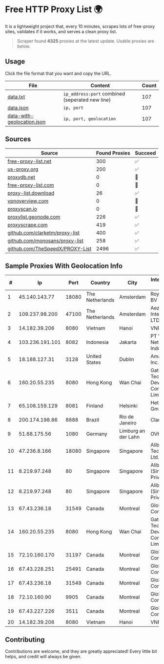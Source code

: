 
# Free HTTP Proxy List 🌍

It is a lightweight project that, every 10 minutes, scrapes lots of free-proxy sites, validates if it works, and serves a clean proxy list.


> Scraper found **4325** proxies at the latest update. Usable proxies are below.

## Usage

Click the file format that you want and copy the URL.


|File|Content|Count|
|----|-------|-----|
|[data.txt](https://raw.githubusercontent.com/themiralay/Proxy-List-World/master/data.txt)|`ip_address:port` combined (seperated new line)|107|
|[data.json](https://raw.githubusercontent.com/themiralay/Proxy-List-World/master/data.json)|`ip, port`|107|
|[data-with-geolocation.json](https://raw.githubusercontent.com/themiralay/Proxy-List-World/master/data-with-geolocation.json)|`ip, port, geolocation`|107|

## Sources

|Source|Found Proxies|Succeed|
|------|-------------|-------|
|[free-proxy-list.net](https://free-proxy-list.net)|300|✅|
|[us-proxy.org](https://www.us-proxy.org)|200|✅|
|[proxydb.net](http://proxydb.net)|0|🚫|
|[free-proxy-list.com](https://free-proxy-list.com/?page=&port=&type%5B%5D=http&type%5B%5D=https&up_time=0&search=Search)|0|🚫|
|[proxy-list.download](https://www.proxy-list.download/HTTP)|26|✅|
|[vpnoverview.com](https://vpnoverview.com/privacy/anonymous-browsing/free-proxy-servers)|0|🚫|
|[proxyscan.io](https://www.proxyscan.io)|0|🚫|
|[proxylist.geonode.com](https://proxylist.geonode.com/api/proxy-list?limit=300&page=1&sort_by=lastChecked&sort_type=desc&protocols=http,https)|226|✅|
|[proxyscrape.com](https://api.proxyscrape.com/v2/?request=displayproxies&protocol=http&timeout=10000&country=all&ssl=all&anonymity=all)|419|✅|
|[github.com/clarketm/proxy-list](https://raw.githubusercontent.com/clarketm/proxy-list/master/proxy-list-raw.txt)|400|✅|
|[github.com/monosans/proxy-list](https://raw.githubusercontent.com/monosans/proxy-list/main/proxies/http.txt)|258|✅|
|[github.com/TheSpeedX/PROXY-List](https://raw.githubusercontent.com/TheSpeedX/PROXY-List/master/http.txt)|2496|✅|


## Sample Proxies With Geolocation Info

|#|Ip|Port|Country|City|Internet Service Provider|
|-|--|----|-------|----|-------------------------|
|1|45.140.143.77|18080|The Netherlands|Amsterdam|RoyaleHosting BV|
|2|109.237.98.200|47100|The Netherlands|Amsterdam|Aeza International LTD|
|3|14.182.39.206|8080|Vietnam|Hanoi|VNPT|
|4|103.236.191.101|8082|Indonesia|Jakarta|PT Victory Network Indonesia|
|5|18.188.127.31|3128|United States|Dublin|Amazon.com, Inc.|
|6|160.20.55.235|8080|Hong Kong|Wan Chai|Gateway Technology Development Company Limited|
|7|65.108.159.129|8081|Finland|Helsinki|Hetzner Online GmbH|
|8|200.174.198.86|8888|Brazil|Rio de Janeiro|Claro S.A|
|9|51.68.175.56|1080|Germany|Limburg an der Lahn|OVH SAS|
|10|47.236.8.166|18080|Singapore|Singapore|Alibaba (US) Technology Co., Ltd.|
|11|8.219.97.248|80|Singapore|Singapore|Alibaba Cloud (Singapore) Private Limited|
|12|8.219.97.248|80|Singapore|Singapore|Alibaba Cloud (Singapore) Private Limited|
|13|67.43.236.18|31549|Canada|Montreal|GloboTech Communications|
|14|160.20.55.235|8080|Hong Kong|Wan Chai|Gateway Technology Development Company Limited|
|15|72.10.160.170|31197|Canada|Montreal|GloboTech Communications|
|16|67.43.228.251|25491|Canada|Montreal|GloboTech Communications|
|17|67.43.236.18|31549|Canada|Montreal|GloboTech Communications|
|18|72.10.160.90|9905|Canada|Montreal|GloboTech Communications|
|19|67.43.227.226|3511|Canada|Montreal|GloboTech Communications|
|20|14.182.39.206|8080|Vietnam|Hanoi|VNPT|



## Contributing

Contributions are welcome, and they are greatly appreciated! Every
little bit helps, and credit will always be given.

